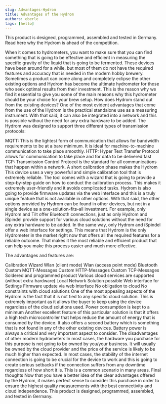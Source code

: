 ```yaml
---
slug: Advantages-Hydrom
title: Advantages of the Hydrom
authors: eberle
tags: [hello]
---
```


This product is designed, programmed, assembled and tested in Germany. 
Read here why the Hydrom is ahead of the competition.

<!--truncate-->

When it comes to hydrometers, you want to make sure that you can find something that is going to be effective and efficient in measuring the specific gravity of the liquid that is going to be fermented. These devices have been around for a while, but most of them do not have the required features and accuracy that is needed in the modern hobby brewery.
Sometimes a product can come along and completely eclipse the other existing options and Hydrom has become the ultimate hydrometer for those who seek optimal results from their investment. This is the reason why we find it essential to give you some of the main reasons why this hydrometer should be your choice for your brew setup.
How does Hydrom stand out from the existing devices?
One of the most evident advantages that come from the use of the Hydrom is the practical standalone use as a measuring instrument. With that said, it can also be integrated into a network and this is possible without the need for any extra hardware to be added.
The Hydrom was designed to support three different types of transmission protocols:

MQTT: This is the lightest form of communication that allows for bandwidth requirements to be at a bare minimum. It is ideal for machine-to-machine communication to take place smoothly.
HTTP: Hyper Text Transfer Protocol allows for communication to take place and for data to be delivered fast
TCP: Transmission Control Protocol is the standard for all communications that happen within a network.
A short calibration phase makes the Hydrom 
This device uses a very powerful and simple calibration tool that is extremely reliable. The tool comes with a wizard that is going to provide a step-by-step guide on how to conduct the calibration process. This makes it extremely user-friendly and it avoids complicated tasks.
Hydrom is also going to provide firmware updates via the web interface and this is a truly unique feature that is not available in other options. With that said, the other options provided by Hydrom can be found in other devices, but not in a single device as a one-solution-fits-all investment.
For example, only Hydrom and Tilt offer Bluetooth connections, just as only Hydrom and iSpindel provide support for various cloud solutions without the need for any extra hardware to be added. In the same way, only Hydrom and iSpindel offer a web interface for settings.
This means that Hydrom is the only Hydrometer in the market right now that offers all the required features for a reliable outcome. That makes it the most reliable and efficient product that can help you make this process easier and much more effective.

The advantages and features are:

Calibration Wizard
Wlan (client mode)
Wlan (access point mode)
Bluetooth
Custom MQTT-Messages
Custom HTTP-Messages
Custom TCP-Messages
Soldered and programmed product
Various cloud services are supported (without extra hardware)
Local Network Solution possible
Web interface for Settings
Firmware update via web interface
No obligation to cloud
No constraints with cloud solutions
One of the most appealing aspects of the Hydrom is the fact that it is not tied to any specific cloud solution. This is extremely important as it allows the buyer to keep using the device regardless of the cloud solutions used.
Power consumption is kept to a minimum
Another excellent feature of this particular solution is that it offers a high tech microcontroller that helps reduce the amount of energy that is consumed by the device. It also offers a second battery which is something that is not found in any of the other existing devices. Battery power is always a critical and very important aspect to consider.
The disadvantages of other modern hydrometers
In most cases, the hardware you purchase for this purpose is not going to be owned by you/your business. It will usually be owned by the cloud provider and the price of the service is likely to be much higher than expected.
In most cases, the stability of the internet connection is going to be crucial for the device to work and this is going to create serious setbacks if the connection suffers from any downtime regardless of how short it is. This is a common scenario in many areas.
Final thoughts
Now that you have a better idea of the clear advantages offered by the Hydrom, it makes perfect sense to consider this purchase in order to ensure the highest quality measurements with the best connectivity and cloud independence.
This product is designed, programmed, assembled, and tested in Germany. 